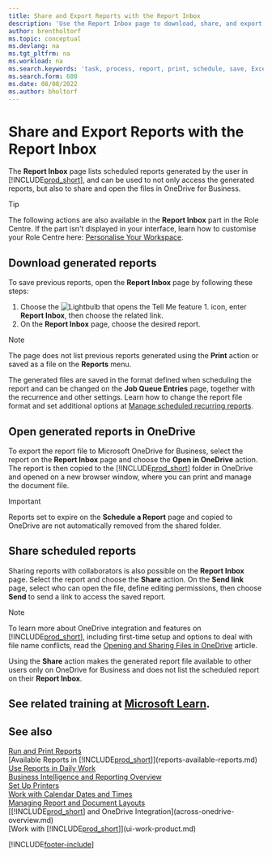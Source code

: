 ```yaml
---
title: Share and Export Reports with the Report Inbox
description: 'Use the Report Inbox page to download, share, and export reports in Business Central.'
author: brentholtorf
ms.topic: conceptual
ms.devlang: na
ms.tgt_pltfrm: na
ms.workload: na
ms.search.keywords: 'task, process, report, print, schedule, save, Excel, PDF, dataset, export, report inbox, onedrive,'
ms.search.form: 680
ms.date: 08/08/2022
ms.author: bholtorf
---
```

# Share and Export Reports with the Report Inbox

The **Report Inbox** page lists scheduled reports generated by the user in [!INCLUDE[prod_short](includes/prod_short.md)], and can be used to not only access the generated reports, but also to share and open the files in OneDrive for Business.

> [!TIP]
> The following actions are also available in the **Report Inbox** part in the Role Centre. If the part isn't displayed in your interface, learn how to customise your Role Centre here: [Personalise Your Workspace](ui-personalization-user.md).

## Download generated reports

To save previous reports, open the **Report Inbox** page by following these steps:

1. Choose the ![Lightbulb that opens the Tell Me feature 1.](media/ui-search/search_small.png "Tell me what you want to do") icon, enter **Report Inbox**, then choose the related link.  
2. On the **Report Inbox** page, choose the desired report.

> [!NOTE]
> The page does not list previous reports generated using the **Print** action or saved as a file on the **Reports** menu.
>
> The generated files are saved in the format defined when scheduling the report and can be changed on the **Job Queue Entries** page, together with the recurrence and other settings. Learn how to change the report file format and set additional options at [Manage scheduled recurring reports](ui-work-report.md#manage-scheduled-recurring-reports).

## Open generated reports in OneDrive

To export the report file to Microsoft OneDrive for Business, select the report on the **Report Inbox** page and choose the **Open in OneDrive** action. The report is then copied to the [!INCLUDE[prod_short](includes/prod_short.md)] folder in OneDrive and opened on a new browser window, where you can print and manage the document file.

> [!IMPORTANT]
>
> Reports set to expire on the **Schedule a Report** page and copied to OneDrive are not automatically removed from the shared folder.

## Share scheduled reports

Sharing reports with collaborators is also possible on the **Report Inbox** page. Select the report and choose the **Share** action. On the **Send link** page, select who can open the file, define editing permissions, then choose **Send** to send a link to access the saved report.

> [!NOTE]
> To learn more about OneDrive integration and features on [!INCLUDE[prod_short](includes/prod_short.md)], including first-time setup and options to deal with file name conflicts, read the [Opening and Sharing Files in OneDrive](across-share-onedrive.md) article.
>
> Using the **Share** action makes the generated report file available to other users only on OneDrive for Business and does not list the scheduled report on their **Report Inbox**.

## See related training at [Microsoft Learn](/learn/paths/build-reports/).

## See also

[Run and Print Reports](ui-work-report.md)  
[Available Reports in [!INCLUDE[prod_short](includes/prod_short.md)]](reports-available-reports.md)  
[Use Reports in Daily Work](reports-use-reports.md)  
[Business Intelligence and Reporting Overview](reports-bi-reporting.md)  
[Set Up Printers](ui-specify-printer-selection-reports.md)  
[Work with Calendar Dates and Times](ui-enter-date-ranges.md)  
[Managing Report and Document Layouts](ui-manage-report-layouts.md)  
[[!INCLUDE[prod_short](includes/prod_short.md)] and OneDrive Integration](across-onedrive-overview.md)  
[Work with [!INCLUDE[prod_short](includes/prod_short.md)]](ui-work-product.md)  

[!INCLUDE[footer-include](includes/footer-banner.md)]

